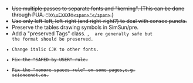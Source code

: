 * ~~Use multiple passes to separate fonts and "kerning". (This can be done through PUA.  `"`to`\uEXXX`to`<span>"</span>`.)~~
* ~~Use only left-left, left-right (and right-right?) to deal with consec puncts.~~
* Preserve the tables drawing symbols in SimSun/pre.
* Add a "preserved Tags" class. <code>, <tt> are generally safe but the format should be preserved.
* Change italic CJK to other fonts.
* ~~Fix the "SAFED by USER" rule.~~
* ~~Fix the "nomore spaces rule" on some pages,e.g. sciencenet.cn.~~
